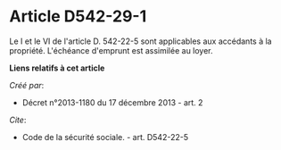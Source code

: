 # Article D542-29-1

Le I et le VI de l'article D. 542-22-5 sont applicables aux accédants à la propriété. L'échéance d'emprunt est assimilée au
loyer.

**Liens relatifs à cet article**

_Créé par_:

  - Décret n°2013-1180 du 17 décembre 2013 - art. 2

_Cite_:

  - Code de la sécurité sociale. - art. D542-22-5
